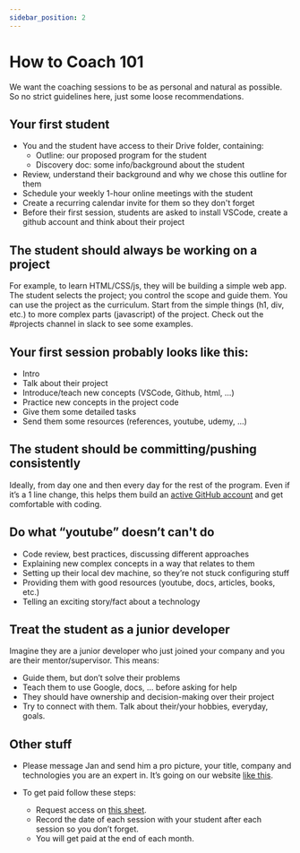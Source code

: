 ```yaml
---
sidebar_position: 2
---
```


# How to Coach 101

We want the coaching sessions to be as personal and natural as possible. So no strict guidelines here, just some loose recommendations.

## Your first student
- You and the student have access to their Drive folder, containing:
    - Outline: our proposed program for the student
    - Discovery doc: some info/background about the student
- Review, understand their background and why we chose this outline for them
- Schedule your weekly 1-hour online meetings with the student
- Create a recurring calendar invite for them so they don't forget
- Before their first session, students are asked to install VSCode, create a github account and think about their project

## The student should always be working on a project
For example, to learn HTML/CSS/js, they will be building a simple web app. The student selects the project; you control the scope and guide them. You can use the project as the curriculum. Start from the simple things (h1, div, etc.) to more complex parts (javascript) of the project. Check out the #projects channel in slack to see some examples.

## Your first session probably looks like this:
- Intro
- Talk about their project
- Introduce/teach new concepts (VSCode, Github, html, ...)
- Practice new concepts in the project code
- Give them some detailed tasks
- Send them some resources (references, youtube, udemy, ...)

## The student should be committing/pushing consistently
Ideally, from day one and then every day for the rest of the program. Even if it’s a 1 line change, this helps them build an [active GitHub account](https://github.com/adam-paul952/) and get comfortable with coding.

## Do what “youtube” doesn’t can't do
- Code review, best practices, discussing different approaches
- Explaining new complex concepts in a way that relates to them
- Setting up their local dev machine, so they’re not stuck configuring stuff
- Providing them with good resources (youtube, docs, articles, books, etc.)
- Telling an exciting story/fact about a technology

## Treat the student as a junior developer
Imagine they are a junior developer who just joined your company and you are their mentor/supervisor. This means:
- Guide them, but don’t solve their problems
- Teach them to use Google, docs, … before asking for help
- They should have ownership and decision-making over their project
- Try to connect with them. Talk about their/your hobbies, everyday, goals.

## Other stuff

- Please message Jan and send him a pro picture, your title, company and technologies you are an expert in. It’s going on our website [like this](https://www.get-coding.ca/our-instructors).

- To get paid follow these steps:
    - Request access on [this sheet](https://docs.google.com/spreadsheets/u/1/d/1mTaio_uGfzEPeS7Hj3imUL7gbGAvZNoqvlbwEJj5tI4/edit#gid=0).
    - Record the date of each session with your student after each session so you don’t forget. 
    - You will get paid at the end of each month. 

